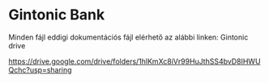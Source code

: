 # Gintonic Bank

Minden fájl eddigi dokumentációs fájl elérhető az alábbi linken:
<a herf="https://drive.google.com/drive/folders/1hlKmXc8iVr99HuJthSS4bvD8IHWUQchc?usp=sharing">Gintonic drive</a>

https://drive.google.com/drive/folders/1hlKmXc8iVr99HuJthSS4bvD8IHWUQchc?usp=sharing

